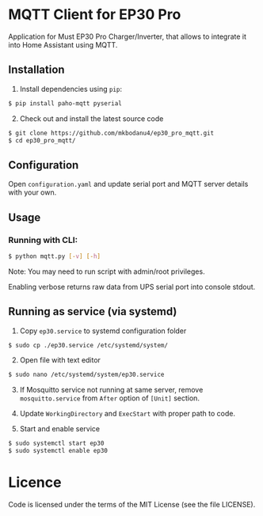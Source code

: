 # MQTT Client for EP30 Pro
Application for Must EP30 Pro Charger/Inverter, that allows to integrate it into Home Assistant using MQTT.

## Installation

1. Install dependencies using `pip`:

```sh
$ pip install paho-mqtt pyserial
```
   
2. Check out and install the latest source code

```sh
$ git clone https://github.com/mkbodanu4/ep30_pro_mqtt.git
$ cd ep30_pro_mqtt/
```

## Configuration

Open `configuration.yaml` and update serial port and MQTT server details with your own.

## Usage
### Running with CLI:

```sh
$ python mqtt.py [-v] [-h]
```

Note: You may need to run script with admin/root privileges.

Enabling verbose returns raw data from UPS serial port into console stdout.

## Running as service (via systemd)

1. Copy `ep30.service` to systemd configuration folder

```sh
$ sudo cp ./ep30.service /etc/systemd/system/ 
```

2. Open file with text editor

```sh
$ sudo nano /etc/systemd/system/ep30.service
```

3. If Mosquitto service not running at same server, remove `mosquitto.service` from `After` option of `[Unit]` section.


4. Update `WorkingDirectory` and `ExecStart` with proper path to code.


5. Start and enable service

```sh
$ sudo systemctl start ep30
$ sudo systemctl enable ep30
```

# Licence

Code is licensed under the terms of the MIT License (see the file LICENSE).